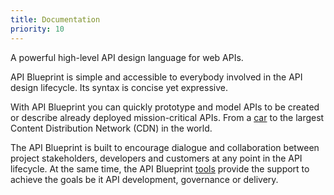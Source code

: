 ```yaml
---
title: Documentation
priority: 10
---
```


A powerful high-level API design language for web APIs.

API Blueprint is simple and accessible to everybody involved in the API design
lifecycle. Its syntax is concise yet expressive.

With API Blueprint you can quickly prototype and model APIs to be created or
describe already deployed mission-critical APIs. From a [car][tesla] to the
largest Content Distribution Network (CDN) in the world.

The API Blueprint is built to encourage dialogue and collaboration between
project stakeholders, developers and customers at any point in the API
lifecycle. At the same time, the API Blueprint [tools][] provide the support
to achieve the goals be it API development, governance or delivery.

[tesla]: https://github.com/timdorr/model-s-api/blob/master/apiary.apib
[tools]: /tools.html
